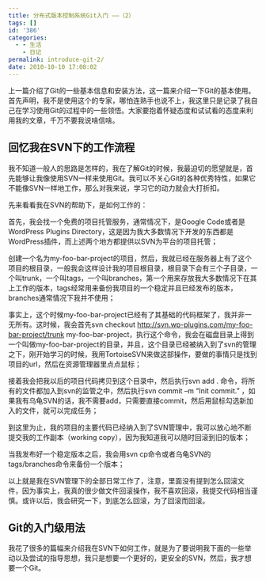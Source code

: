 ```yaml
---
title: 分布式版本控制系统Git入门 ——（2）
tags: []
id: '386'
categories:
  - - 生活
    - 日记
permalink: introduce-git-2/
date: 2010-10-10 17:08:02
---
```


上一篇介绍了Git的一些基本信息和安装方法，这一篇来介绍一下Git的基本使用。首先声明，我不是使用这个的专家，哪怕连熟手也说不上，我这里只是记录了我自己在学习使用Git的过程中的一些领悟。大家要抱着怀疑态度和试试看的态度来利用我的文章，千万不要我说啥信啥。

## 回忆我在SVN下的工作流程

我不知道一般人的思路是怎样的，我在了解Git的时候，我最迫切的愿望就是，首先能够让我像使用SVN一样来使用Git。我可以不关心Git的各种优秀特性，如果它不能像SVN一样地工作，那么对我来说，学习它的动力就会大打折扣。

先来看看我在SVN的帮助下，是如何工作的：

首先，我会找一个免费的项目托管服务，通常情况下，是Google Code或者是WordPress Plugins Directory，这是因为我大多数情况下开发的东西都是WordPress插件，而上述两个地方都提供以SVN为平台的项目托管；

创建一个名为my-foo-bar-project的项目，然后，我就已经在服务器上有了这个项目的根目录，一般我会这样设计我的项目根目录，根目录下会有三个子目录，一个叫trunk，一个叫tags，一个叫branches，第一个用来存放我大多数情况下在其上工作的版本，tags经常用来备份我项目的一个稳定并且已经发布的版本，branches通常情况下我并不使用；

事实上，这个时候my-foo-bar-project已经有了其基础的代码框架了，我并非一无所有。这时候，我会首先svn checkout http://svn.wp-plugins.com/my-foo-bar-project/trunk my-foo-bar-project，执行这个命令，我会在磁盘目录上得到一个叫做my-foo-bar-project的目录，并且，这个目录已经被纳入到了svn的管理之下，刚开始学习的时候，我用TortoiseSVN来做这部操作，要做的事情只是找到项目的url，然后在资源管理器里点点鼠标；

接着我会把我以后的项目代码拷贝到这个目录中，然后执行svn add . 命令，将所有的文件都加入到svn的监管之中，然后执行svn commit –m “Init commit.” ，如果我有乌龟SVN的话，我不需要add，只需要直接commit，然后用鼠标勾选新加入的文件，就可以完成任务；

到这里为止，我的项目的主要代码已经纳入到了SVN管理中，我可以放心地不断提交我的工作副本（working copy），因为我知道我可以随时回滚到旧的版本；

当我发布好一个稳定版本之后，我会用svn cp命令或者乌龟SVN的tags/branches命令来备份一个版本；

以上就是我在SVN管理下的全部日常工作了，注意，里面没有提到怎么回滚文件，因为事实上，我真的很少做文件回滚操作，我不喜欢回滚，我提交代码相当谨慎。或许以后，我会研究一下，到底怎么回滚，为了回滚而回滚。

## Git的入门级用法

我花了很多的篇幅来介绍我在SVN下如何工作，就是为了要说明我下面的一些举动以及尝试的指导思想，我只是想要一个更好的，更安全的SVN，然后，我才想要一个Git。